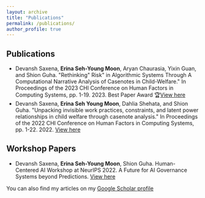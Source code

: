 ```yaml
---
layout: archive
title: "Publications"
permalink: /publications/
author_profile: true
---
```


## Publications

- Devansh Saxena, **Erina Seh-Young Moon**, Aryan Chaurasia, Yixin Guan, and Shion Guha. "Rethinking" Risk" in Algorithmic Systems Through A Computational Narrative Analysis of Casenotes in Child-Welfare." In Proceedings of the 2023 CHI Conference on Human Factors in Computing Systems, pp. 1-19. 2023. Best Paper Award 🏆[View here](https://erinamoon.github.io/files/rethinkingrisk.pdf)
- Devansh Saxena, **Erina Seh Young Moon**, Dahlia Shehata, and Shion Guha. "Unpacking invisible work practices, constraints, and latent power relationships in child welfare through casenote analysis." In Proceedings of the 2022 CHI Conference on Human Factors in Computing Systems, pp. 1-22. 2022. [View here](https://erinamoon.github.io/files/unpacking.pdf)


## Workshop Papers

- Devansh Saxena, **Erina Seh-Young Moon**, Shion Guha. Human-Centered AI Workshop at NeurIPS 2022. A Future for AI Governance Systems beyond Predictions. [View here](https://erinamoon.github.io/files/Future_for_AIGovernance.pdf)




You can also find my articles on my [Google Scholar profile](https://scholar.google.ca/citations?user=rgK0jOgAAAAJ&hl=en) 


